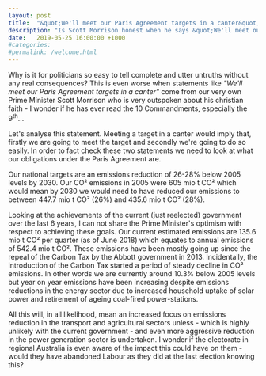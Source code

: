 ```yaml
---
layout: post
title:  "&quot;We'll meet our Paris Agreement targets in a canter&quot; ... really?"
description: "Is Scott Morrison honest when he says &quot;We'll meet our Paris Agreement targets in a canter&quot;?"
date:   2019-05-25 16:00:00 +1000
#categories:
#permalink: /welcome.html
---
```

Why is it for politicians so easy to tell complete and utter untruths without
any real consequences? This is even worse when statements like
_"We'll meet our Paris Agreement targets in a canter"_ come from our very own
Prime Minister Scott Morrison who is very outspoken about his christian faith -
I wonder if he has ever read the 10 Commandments, especially the 9<sup>th</sup>...

Let's analyse this statement. Meeting a target in a canter would imply that,
firstly we are going to meet the target and secondly we're going to do so
easily. In order to fact check these two statements we need to look at what our
obligations under the Paris Agreement are.

Our national targets are an emissions reduction of 26-28% below 2005 levels by
2030\. Our CO&sup2; emissions in 2005 were 605 mio t CO&sup2; which would mean
by 2030 we would need to have reduced our emissions to between 447.7 mio t
CO&sup2; (26%) and 435.6 mio t CO&sup2; (28%).

Looking at the achievements of the current (just reelected) government over the
last 6 years, I can not share the Prime Minister's optimism with respect to
achieving these goals. Our current estimated emissions are 135.6 mio t CO&sup2;
per quarter (as of June 2018) which equates to annual emissions of 542.4 mio t
CO&sup2;.  These emissions have been mostly going up since the repeal of the
Carbon Tax by the Abbott government in 2013. Incidentally, the introduction of
the Carbon Tax started a period of steady decline in CO&sup2; emissions. In
other words we are currently around 10.3% below 2005 levels but year on year
emissions have been increasing despite emissions reductions in the energy
sector due to increased household uptake of solar power and retirement of
ageing coal-fired power-stations.

All this will, in all likelihood, mean an increased focus on emissions reduction in
the transport and agricultural sectors unless - which is highly unlikely with
the current government - and even more aggressive reduction in the power
generation sector is undertaken. I wonder if the electorate in regional
Australia is even aware of the impact this could have on them - would they have
abandoned Labour as they did at the last election knowing this?
